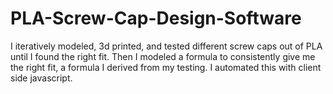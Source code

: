 # PLA-Screw-Cap-Design-Software
I iteratively modeled, 3d printed, and tested different screw caps out of PLA until I found the right fit. Then I modeled a formula to consistently give me the right fit, a formula I derived from my testing. I automated this with client side javascript.
